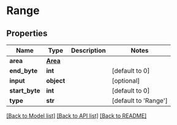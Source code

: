 # Range

## Properties
Name | Type | Description | Notes
------------ | ------------- | ------------- | -------------
**area** | [**Area**](Area.md) |  | 
**end_byte** | **int** |  | [default to 0]
**input** | **object** |  | [optional] 
**start_byte** | **int** |  | [default to 0]
**type** | **str** |  | [default to 'Range']

[[Back to Model list]](../README.md#documentation-for-models) [[Back to API list]](../README.md#documentation-for-api-endpoints) [[Back to README]](../README.md)


